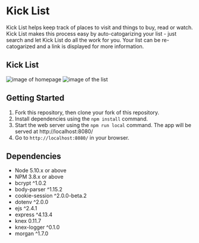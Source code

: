 
# Kick List
Kick List helps keep track of places to visit and things to buy, read or watch. Kick List makes this process easy by auto-catogarizing your list - just search and let Kick List do all the work for you. Your list can be re-catogarized and a link is displayed for more information.     

## Kick List

![image of homepage](https://github.com/limkevi1/TODO-list/blob/master/images/homepage.png)
![image of the list](https://github.com/limkevi1/TODO-list/blob/master/images/list.png)

## Getting Started

1. Fork this repository, then clone your fork of this repository.
2. Install dependencies using the ```npm install``` command.
3. Start the web server using the ```npm run local``` command. The app will be served at http://localhost:8080/
4. Go to `http://localhost:8080/` in your browser.

## Dependencies

- Node 5.10.x or above
- NPM 3.8.x or above
- bcrypt ^1.0.2
- body-parser ^1.15.2
- cookie-session ^2.0.0-beta.2
- dotenv ^2.0.0
- ejs ^2.4.1
- express ^4.13.4
- knex 0.11.7
- knex-logger ^0.1.0
- morgan ^1.7.0
